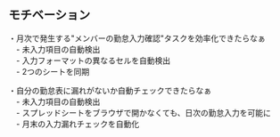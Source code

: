 ## モチベーション
・月次で発生する"メンバーの勤怠入力確認"タスクを効率化できたらなぁ<br>
　- 未入力項目の自動検出<br>
　- 入力フォーマットの異なるセルを自動検出<br>
　- 2つのシートを同期<br>

・自分の勤怠表に漏れがないか自動チェックできたらなぁ<br>
　- 未入力項目の自動検出<br>
　- スプレッドシートをブラウザで開かなくても、日次の勤怠入力を可能に<br>
　- 月末の入力漏れチェックを自動化<br>

